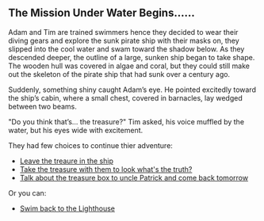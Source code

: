 ## The Mission Under Water Begins......

Adam and Tim are trained swimmers hence they decided to wear their diving gears and explore the sunk pirate ship
with their masks on, they slipped into the cool water and swam toward the shadow below. As they descended deeper, the outline of a large, sunken ship began to take shape. The wooden hull was covered in algae and coral, but they could still make out the skeleton of the pirate ship that had sunk over a century ago.

Suddenly, something shiny caught Adam’s eye. He pointed excitedly toward the ship’s cabin, where a small chest, covered in barnacles, lay wedged between two beams.

"Do you think that’s… the treasure?" Tim asked, his voice muffled by the water, but his eyes wide with excitement.

They had few choices to continue thier adventure:

- [Leave the treaure in the ship](leave.md)
- [Take the treasure with them to look what's the truth?](take.md)
- [Talk about the treasure box to uncle Patrick and come back tomorrow](tomorrow.md)

Or you can:
- [Swim back to the Lighthouse](intro.md)


